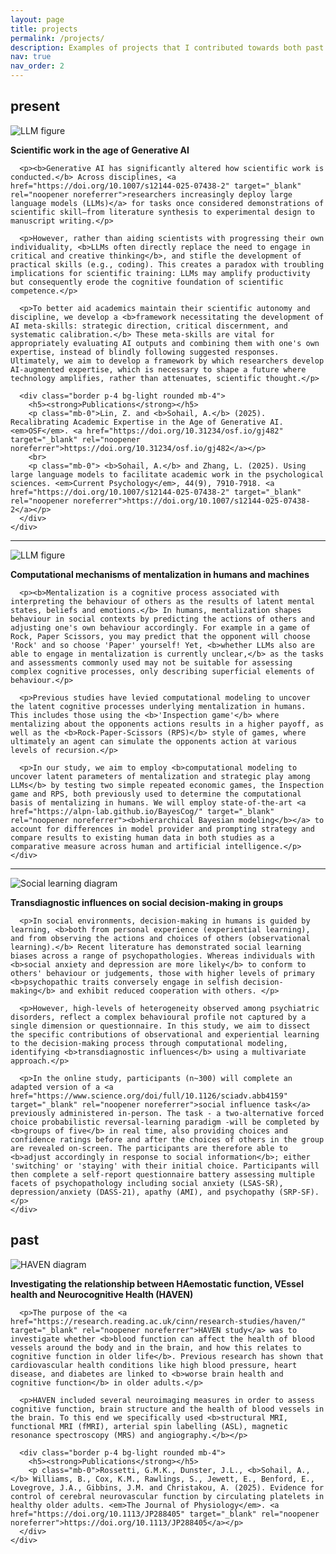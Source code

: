 ```yaml
---
layout: page
title: projects
permalink: /projects/
description: Examples of projects that I contributed towards both past and present!
nav: true
nav_order: 2
---
```


<div class="projects">

<h2 class="category">present</h2>

<!-- Theory of mind in humans and machines -->
<div class="container mb-5">
  <div class="row">
    <div class="col-12 text-center mb-4">
      <img src="/assets/img/ai_framework_figure.png" alt="LLM figure" class="img-fluid" style="max-width: 700px;">
    </div>
    <div class="col-12">
      <p class="lead"><b>Scientific work in the age of Generative AI</b></p>
      
      <p><b>Generative AI has significantly altered how scientific work is conducted.</b> Across disciplines, <a href="https://doi.org/10.1007/s12144-025-07438-2" target="_blank" rel="noopener noreferrer">researchers increasingly deploy large language models (LLMs)</a> for tasks once considered demonstrations of scientific skill—from literature synthesis to experimental design to manuscript writing.</p>
      
      <p>However, rather than aiding scientists with progressing their own individuality, <b>LLMs often directly replace the need to engage in critical and creative thinking</b>, and stifle the development of practical skills (e.g., coding). This creates a paradox with troubling implications for scientific training: LLMs may amplify productivity but consequently erode the cognitive foundation of scientific competence.</p>

      <p>To better aid academics maintain their scientific autonomy and discipline, we develop a <b>framework necessitating the development of AI meta-skills: strategic direction, critical discernment, and systematic calibration.</b> These meta-skills are vital for appropriately evaluating AI outputs and combining them with one's own expertise, instead of blindly following suggested responses. Ultimately, we aim to develop a framework by which researchers develop AI-augmented expertise, which is necessary to shape a future where technology amplifies, rather than attenuates, scientific thought.</p>

      <div class="border p-4 bg-light rounded mb-4">
        <h5><strong>Publications</strong></h5>
        <p class="mb-0">Lin, Z. and <b>Sohail, A.</b> (2025). Recalibrating Academic Expertise in the Age of Generative AI. <em>OSF</em>. <a href="https://doi.org/10.31234/osf.io/gj482" target="_blank" rel="noopener noreferrer">https://doi.org/10.31234/osf.io/gj482</a></p>
        <br>
        <p class="mb-0"> <b>Sohail, A.</b> and Zhang, L. (2025). Using large language models to facilitate academic work in the psychological sciences. <em>Current Psychology</em>, 44(9), 7910-7918. <a href="https://doi.org/10.1007/s12144-025-07438-2" target="_blank" rel="noopener noreferrer">https://doi.org/10.1007/s12144-025-07438-2</a></p>
      </div>
    </div>
  </div>
</div>

<hr class="my-5">

<!-- Theory of mind in humans and machines -->
<div class="container mb-5">
  <div class="row">
    <div class="col-12 text-center mb-4">
      <img src="/assets/img/llm_figure.png" alt="LLM figure" class="img-fluid" style="max-width: 700px;">
    </div>
    <div class="col-12">
      <p class="lead"><b>Computational mechanisms of mentalization in humans and machines</b></p>
      
      <p><b>Mentalization is a cognitive process associated with interpreting the behaviour of others as the results of latent mental states, beliefs and emotions.</b> In humans, mentalization shapes behaviour in social contexts by predicting the actions of others and adjusting one's own behaviour accordingly. For example in a game of Rock, Paper Scissors, you may predict that the opponent will choose 'Rock' and so choose 'Paper' yourself! Yet, <b>whether LLMs also are able to engage in mentalization is currently unclear,</b> as the tasks and assessments commonly used may not be suitable for assessing complex cognitive processes, only describing superficial elements of behaviour.</p>
      
      <p>Previous studies have levied computational modeling to uncover the latent cognitive processes underlying mentalization in humans. This includes those using the <b>'Inspection game'</b> where mentalizing about the opponents actions results in a higher payoff, as well as the <b>Rock-Paper-Scissors (RPS)</b> style of games, where ultimately an agent can simulate the opponents action at various levels of recursion.</p>

      <p>In our study, we aim to employ <b>computational modeling to uncover latent parameters of mentalization and strategic play among LLMs</b> by testing two simple repeated economic games, the Inspection game and RPS, both previously used to determine the computational basis of mentalizing in humans. We will employ state-of-the-art <a href="https://alpn-lab.github.io/BayesCog/" target="_blank" rel="noopener noreferrer"><b>hierarchical Bayesian modeling</b></a> to account for differences in model provider and prompting strategy and compare results to existing human data in both studies as a comparative measure across human and artificial intelligence.</p>
    </div>
  </div>
</div>

<hr class="my-5">

<!-- Social learning in groups -->
<div class="container mb-5">
  <div class="row">
    <div class="col-12 text-center mb-4">
      <img src="/assets/img/social_learning_figure.png" alt="Social learning diagram" class="img-fluid" style="max-width: 700px;">
    </div>
    <div class="col-12">
      <p class="lead"><b>Transdiagnostic influences on social decision-making in groups</b></p>
      
      <p>In social environments, decision-making in humans is guided by learning, <b>both from personal experience (experiential learning), and from observing the actions and choices of others (observational learning).</b> Recent literature has demonstrated social learning biases across a range of psychopathologies. Whereas individuals with <b>social anxiety and depression are more likely</b> to conform to others' behaviour or judgements, those with higher levels of primary <b>psychopathic traits conversely engage in selfish decision-making</b> and exhibit reduced cooperation with others. </p>
      
      <p>However, high-levels of heterogeneity observed among psychiatric disorders, reflect a complex behavioural profile not captured by a single dimension or questionnaire. In this study, we aim to dissect the specific contributions of observational and experiential learning to the decision-making process through computational modeling, identifying <b>transdiagnostic influences</b> using a multivariate approach.</p>

      <p>In the online study, participants (n~300) will complete an adapted version of a <a href="https://www.science.org/doi/full/10.1126/sciadv.abb4159" target="_blank" rel="noopener noreferrer">social influence task</a> previously administered in-person. The task - a two-alternative forced choice probabilistic reversal-learning paradigm -will be completed by <b>groups of five</b> in real time, also providing choices and confidence ratings before and after the choices of others in the group are revealed on-screen. The participants are therefore able to <b>adjust accordingly in response to social information</b>; either 'switching' or 'staying' with their initial choice. Participants will then complete a self-report questionnaire battery assessing multiple facets of psychopathology including social anxiety (LSAS-SR), depression/anxiety (DASS-21), apathy (AMI), and psychopathy (SRP-SF).</p>
    </div>
  </div>
</div>

<h2 class="category">past</h2>

<!-- HAVEN Project -->
<div class="container mb-5">
  <div class="row">
    <div class="col-12 text-center mb-4">
      <img src="/assets/img/haven.png" alt="HAVEN diagram" class="img-fluid" style="max-width: 700px;">
    </div>
    <div class="col-12">
      <p class="lead"><b>Investigating the relationship between HAemostatic function, VEssel health and Neurocognitive Health (HAVEN)</b></p>
      
      <p>The purpose of the <a href="https://research.reading.ac.uk/cinn/research-studies/haven/" target="_blank" rel="noopener noreferrer">HAVEN study</a> was to investigate whether <b>blood function can affect the health of blood vessels around the body and in the brain, and how this relates to cognitive function in older life</b>. Previous research has shown that cardiovascular health conditions like high blood pressure, heart disease, and diabetes are linked to <b>worse brain health and cognitive function</b> in older adults.</p>
      
      <p>HAVEN included several neuroimaging measures in order to assess cognitive function, brain structure and the health of blood vessels in the brain. To this end we specifically used <b>structural MRI, functional MRI (fMRI), arterial spin labelling (ASL), magnetic resonance spectroscopy (MRS) and angiography.</b></p>

      <div class="border p-4 bg-light rounded mb-4">
        <h5><strong>Publications</strong></h5>
        <p class="mb-0">Rossetti, G.M.K., Dunster, J.L., <b>Sohail, A.,</b> Williams, B., Cox, K.M., Rawlings, S., Jewett, E., Benford, E., Lovegrove, J.A., Gibbins, J.M. and Christakou, A. (2025). Evidence for control of cerebral neurovascular function by circulating platelets in healthy older adults. <em>The Journal of Physiology</em>. <a href="https://doi.org/10.1113/JP288405" target="_blank" rel="noopener noreferrer">https://doi.org/10.1113/JP288405</a></p>
      </div>
    </div>
  </div>
</div>

</div>